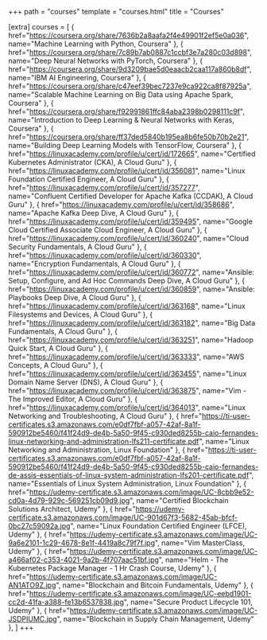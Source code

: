+++
path = "courses"
template = "courses.html"
title = "Courses"

[extra]
courses = [
    { href="https://coursera.org/share/7636b2a8aafa2f4e49901f2ef5e0a036", name="Machine Learning with Python, Coursera" },
    { href="https://coursera.org/share/7c89b7ab0887c1ccbf3e7a280c03d898", name="Deep Neural Networks with PyTorch, Coursera" },
    { href="https://coursera.org/share/9d3209bae5d0eaacb2caa117a860b8df", name="IBM AI Engineering, Coursera" },
    { href="https://coursera.org/share/c47eef39bec7237e9ca922ca8f87925a", name="Scalable Machine Learning on Big Data using Apache Spark, Coursera" },
    { href="https://coursera.org/share/f92991861ffc84aba2398b0298111c9f", name="Introduction to Deep Learning & Neural Networks with Keras, Coursera" },
    { href="https://coursera.org/share/ff37ded5840b195ea8b6fe50b70b2e21", name="Building Deep Learning Models with TensorFlow, Coursera" },
    { href="https://linuxacademy.com/profile/u/cert/id/172665", name="Certified Kubernetes Administrator (CKA), A Cloud Guru" },
    { href="https://linuxacademy.com/profile/u/cert/id/356081", name="Linux Foundation Certified Engineer, A Cloud Guru" },
    { href="https://linuxacademy.com/profile/u/cert/id/357277", name="Confluent Certified Developer for Apache Kafka (CCDAK), A Cloud Guru" },
    { href="https://linuxacademy.com/profile/u/cert/id/358686", name="Apache Kafka Deep Dive, A Cloud Guru" },
    { href="https://linuxacademy.com/profile/u/cert/id/359495", name="Google Cloud Certified Associate Cloud Engineer, A Cloud Guru" },
    { href="https://linuxacademy.com/profile/u/cert/id/360240", name="Cloud Security Fundamentals, A Cloud Guru" },
    { href="https://linuxacademy.com/profile/u/cert/id/360330", name="Encryption Fundamentals, A Cloud Guru" },
    { href="https://linuxacademy.com/profile/u/cert/id/360772", name="Ansible: Setup, Configure, and Ad Hoc Commands Deep Dive, A Cloud Guru" },
    { href="https://linuxacademy.com/profile/u/cert/id/360859", name="Ansible: Playbooks Deep Dive, A Cloud Guru" },
    { href="https://linuxacademy.com/profile/u/cert/id/363168", name="Linux Filesystems and Devices, A Cloud Guru" },
    { href="https://linuxacademy.com/profile/u/cert/id/363182", name="Big Data Fundamentals, A Cloud Guru" },
    { href="https://linuxacademy.com/profile/u/cert/id/363251", name="Hadoop Quick Start, A Cloud Guru" },
    { href="https://linuxacademy.com/profile/u/cert/id/363333", name="AWS Concepts, A Cloud Guru" },
    { href="https://linuxacademy.com/profile/u/cert/id/363455", name="Linux Domain Name Server (DNS), A Cloud Guru" },
    { href="https://linuxacademy.com/profile/u/cert/id/363875", name="Vim - The Improved Editor, A Cloud Guru" },
    { href="https://linuxacademy.com/profile/u/cert/id/364013", name="Linux Networking and Troubleshooting, A Cloud Guru" },
    { href="https://ti-user-certificates.s3.amazonaws.com/e0df7fbf-a057-42af-8a1f-590912be5460/f41f24d9-de4b-5a50-9f45-c930ded8255b-caio-fernandes-linux-networking-and-administration-lfs211-certificate.pdf", name="Linux Networking and Administration, Linux Foundation" },
    { href="https://ti-user-certificates.s3.amazonaws.com/e0df7fbf-a057-42af-8a1f-590912be5460/f41f24d9-de4b-5a50-9f45-c930ded8255b-caio-fernandes-de-assis-essentials-of-linux-system-administration-lfs201-certificate.pdf", name="Essentials of Linux System Administration, Linux Foundation" },
    { href="https://udemy-certificate.s3.amazonaws.com/image/UC-8cbb9e52-cd0a-4d79-929c-569251cb09d9.jpg", name="Certified Blockchain Solutions Architect, Udemy" },
    { href="https://udemy-certificate.s3.amazonaws.com/image/UC-901d67f3-5682-45ab-bfcf-0bc27c59092a.jpg", name="Linux Foundation Certified Engineer (LFCE), Udemy" },
    { href="https://udemy-certificate.s3.amazonaws.com/image/UC-9a6e2101-1c29-4678-8e1f-4419a8c79f7f.jpg", name="Vim MasterClass, Udemy" },
    { href="https://udemy-certificate.s3.amazonaws.com/image/UC-a466af02-c353-4021-9a2b-4f707aac51bf.jpg", name="Helm - The Kubernetes Package Manager - 1 Hr Crash Course, Udemy" },
    { href="https://udemy-certificate.s3.amazonaws.com/image/UC-AN1ATO9Z.jpg", name="Blockchain and Bitcoin Fundamentals, Udemy" },
    { href="https://udemy-certificate.s3.amazonaws.com/image/UC-eebd1901-cc2d-41fa-a388-fe13b6537838.jpg", name="Secure Product Lifecycle 101, Udemy" },
    { href="https://udemy-certificate.s3.amazonaws.com/image/UC-JSDPIUMC.jpg", name="Blockchain in Supply Chain Management, Udemy" },
]
+++

